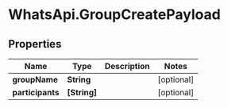 # WhatsApi.GroupCreatePayload

## Properties

Name | Type | Description | Notes
------------ | ------------- | ------------- | -------------
**groupName** | **String** |  | [optional] 
**participants** | **[String]** |  | [optional] 


